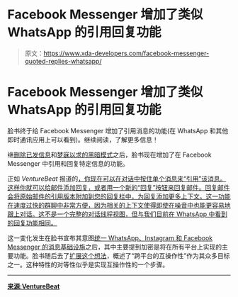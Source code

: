 # Facebook Messenger 增加了类似 WhatsApp 的引用回复功能

> 原文：<https://www.xda-developers.com/facebook-messenger-quoted-replies-whatsapp/>

# Facebook Messenger 增加了类似 WhatsApp 的引用回复功能

脸书终于给 Facebook Messenger 增加了引用消息的功能(在 WhatsApp 和其他即时通讯应用上可以看到)。继续阅读，了解更多信息！

继[删除已发信息](https://www.xda-developers.com/facebook-messenger-remove-message/)和[梦寐以求的黑暗模式](https://www.xda-developers.com/facebook-messenger-dark-mode-enable-moon-emoji/)之后，脸书现在增加了在 Facebook Messenger 中引用和回复特定信息的功能。

正如 *VentureBeat* 报道的[，你现在可以在对话中按住单个消息来“引用”该消息。这样你就可以给邮件添加回复，或者用一个新的“回复”按钮来回复邮件。回复邮件会将原始邮件的引用版本附加到您的回复栏中，为回复添加更多上下文。这一功能在速度过快的群聊中非常方便，因为相关的上下文使得即使在噪音中也能更容易地跟上对话。这不是一个完整的对话线程视图，但与我们目前在 WhatsApp 中看到的回复功能相同。](https://venturebeat.com/2019/03/20/facebook-messenger-now-has-message-threads/)

这一变化发生在脸书宣布其意图[统一 WhatsApp、Instagram 和 Facebook Messenger 的消息基础设施](https://www.xda-developers.com/facebook-unify-whatsapp-instagram-facebook-messenger/)之后，其中主要提到加密是将在所有平台上实现的主要功能。脸书随后去了[扩展这个想法](https://www.xda-developers.com/facebook-privacy-focused-platform-vision-messenger-whatsapp-instagram/)，概述了“跨平台的互操作性”作为其众多目标之一。这种特性的对等性似乎是实现互操作性的一个步骤。

* * *

[**来源:VentureBeat**](https://venturebeat.com/2019/03/20/facebook-messenger-now-has-message-threads/)